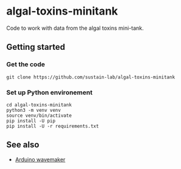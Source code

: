 # algal-toxins-minitank

Code to work with data from the algal toxins mini-tank.

## Getting started

### Get the code

```
git clone https://github.com/sustain-lab/algal-toxins-minitank
```

### Set up Python environement

```
cd algal-toxins-minitank
python3 -m venv venv
source venv/bin/activate
pip install -U pip
pip install -U -r requirements.txt
```

## See also

* [Arduino wavemaker](https://github.com/sustain-lab/arduino-wavemaker)
